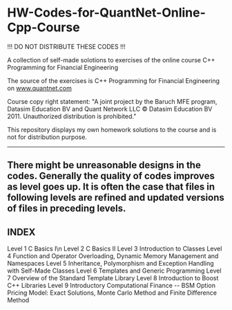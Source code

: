 # HW-Codes-for-QuantNet-Online-Cpp-Course

!!! DO NOT DISTRIBUTE THESE CODES !!!

A collection of self-made solotions to exercises of the online course C++ Programming for Financial Engineering

The source of the exercises is C++ Programming for Financial Engineering on www.quantnet.com

Course copy right statement: "A joint project by the Baruch MFE program, Datasim Education BV and Quant Network LLC © Datasim Education BV 2011. Unauthorized distribution is prohibited."

This repository displays my own homework solutions to the course and is not for distribution purpose.

----------------
There might be unreasonable designs in the codes. Generally the quality of codes improves as level goes up. It is often the case that files in following levels are refined and updated versions of files in preceding levels.
----------------
INDEX
----------------
Level 1   C Basics I\n
Level 2   C Basics II
Level 3   Introduction to Classes
Level 4   Function and Operator Overloading, Dynamic Memory Management and Namespaces
Level 5   Inheritance, Polymorphism and Exception Handling with Self-Made Classes
Level 6   Templates and Generic Programming
Level 7   Overview of the Standard Template Library
Level 8   Introduction to Boost C++ Libraries
Level 9   Introductory Computational Finance -- BSM Option Pricing Model: Exact Solutions, Monte Carlo Method and Finite Difference Method
